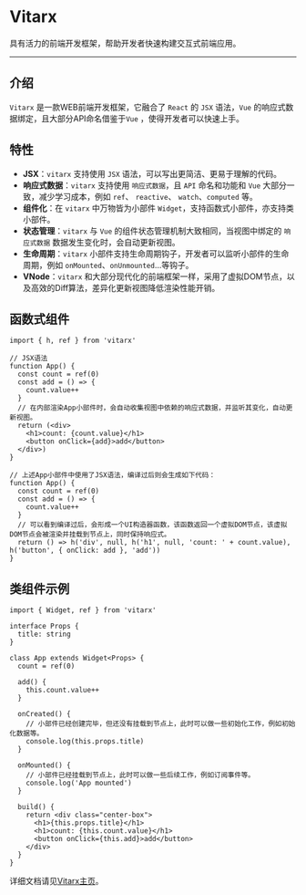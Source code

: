 # Vitarx

具有活力的前端开发框架，帮助开发者快速构建交互式前端应用。
________________________________________________________________________

## 介绍

`Vitarx` 是一款WEB前端开发框架，它融合了 `React` 的 `JSX` 语法，`Vue` 的响应式数据绑定，且大部分API命名借鉴于`Vue`
，使得开发者可以快速上手。

## 特性

- **JSX**：`vitarx` 支持使用 `JSX` 语法，可以写出更简洁、更易于理解的代码。
- **响应式数据**：`vitarx` 支持使用 `响应式数据`，且 `API` 命名和功能和 `Vue` 大部分一致，减少学习成本，例如 `ref`、
  `reactive`、
  `watch`、`computed` 等。
- **组件化**：在 `vitarx` 中万物皆为小部件 `Widget`，支持函数式小部件，亦支持类小部件。
- **状态管理**：`vitarx` 与 `Vue` 的组件状态管理机制大致相同，当视图中绑定的 `响应式数据` 数据发生变化时，会自动更新视图。
- **生命周期**：`vitarx` 小部件支持生命周期钩子，开发者可以监听小部件的生命周期，例如 `onMounted`、`onUnmounted`...等钩子。
- **VNode**：`vitarx` 和大部分现代化的前端框架一样，采用了虚拟DOM节点，以及高效的Diff算法，差异化更新视图降低渲染性能开销。

## 函数式组件

```tsx
import { h, ref } from 'vitarx'

// JSX语法
function App() {
  const count = ref(0)
  const add = () => {
    count.value++
  }
  // 在内部渲染App小部件时，会自动收集视图中依赖的响应式数据，并监听其变化，自动更新视图。
  return (<div>
    <h1>count: {count.value}</h1>
    <button onClick={add}>add</button>
  </div>)
}

// 上述App小部件中使用了JSX语法，编译过后则会生成如下代码：
function App() {
  const count = ref(0)
  const add = () => {
    count.value++
  }
  // 可以看到编译过后，会形成一个UI构造器函数，该函数返回一个虚拟DOM节点，该虚拟DOM节点会被渲染并挂载到节点上，同时保持响应式。
  return () => h('div', null, h('h1', null, 'count: ' + count.value), h('button', { onClick: add }, 'add'))
}
```

## 类组件示例

```tsx
import { Widget, ref } from 'vitarx'

interface Props {
  title: string
}

class App extends Widget<Props> {
  count = ref(0)

  add() {
    this.count.value++
  }

  onCreated() {
    // 小部件已经创建完毕，但还没有挂载到节点上，此时可以做一些初始化工作，例如初始化数据等。
    console.log(this.props.title)
  }

  onMounted() {
    // 小部件已经挂载到节点上，此时可以做一些后续工作，例如订阅事件等。
    console.log('App mounted')
  }

  build() {
    return <div class="center-box">
      <h1>{this.props.title}</h1>
      <h1>count: {this.count.value}</h1>
      <button onClick={this.add}>add</button>
    </div>
  }
}
```

详细文档请见[Vitarx主页](https://vitarx.cn)。
